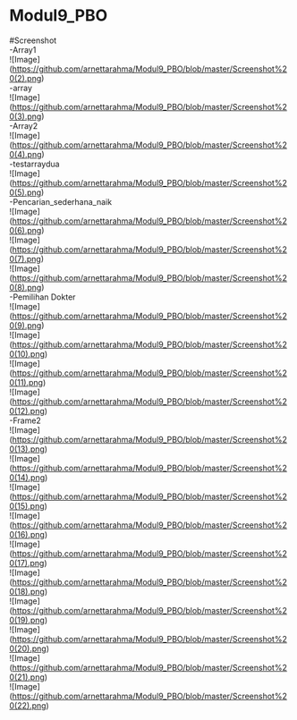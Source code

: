 # Modul9_PBO
#Screenshot<br>
-Array1<br>
![Image] (https://github.com/arnettarahma/Modul9_PBO/blob/master/Screenshot%20(2).png)<br>
-array<br>
![Image] (https://github.com/arnettarahma/Modul9_PBO/blob/master/Screenshot%20(3).png)<br>
-Array2<br>
![Image] (https://github.com/arnettarahma/Modul9_PBO/blob/master/Screenshot%20(4).png)<br>
-testarraydua<br>
![Image] (https://github.com/arnettarahma/Modul9_PBO/blob/master/Screenshot%20(5).png)<br>
-Pencarian_sederhana_naik<br>
![Image] (https://github.com/arnettarahma/Modul9_PBO/blob/master/Screenshot%20(6).png)<br>
![Image] (https://github.com/arnettarahma/Modul9_PBO/blob/master/Screenshot%20(7).png)<br>
![Image] (https://github.com/arnettarahma/Modul9_PBO/blob/master/Screenshot%20(8).png)<br>
-Pemilihan Dokter<br>
![Image] (https://github.com/arnettarahma/Modul9_PBO/blob/master/Screenshot%20(9).png)<br>
![Image] (https://github.com/arnettarahma/Modul9_PBO/blob/master/Screenshot%20(10).png)<br>
![Image] (https://github.com/arnettarahma/Modul9_PBO/blob/master/Screenshot%20(11).png)<br>
![Image] (https://github.com/arnettarahma/Modul9_PBO/blob/master/Screenshot%20(12).png)<br>
-Frame2<br>
![Image] (https://github.com/arnettarahma/Modul9_PBO/blob/master/Screenshot%20(13).png)<br>
![Image] (https://github.com/arnettarahma/Modul9_PBO/blob/master/Screenshot%20(14).png)<br>
![Image] (https://github.com/arnettarahma/Modul9_PBO/blob/master/Screenshot%20(15).png)<br>
![Image] (https://github.com/arnettarahma/Modul9_PBO/blob/master/Screenshot%20(16).png)<br>
![Image] (https://github.com/arnettarahma/Modul9_PBO/blob/master/Screenshot%20(17).png)<br>
![Image] (https://github.com/arnettarahma/Modul9_PBO/blob/master/Screenshot%20(18).png)<br>
![Image] (https://github.com/arnettarahma/Modul9_PBO/blob/master/Screenshot%20(19).png)<br>
![Image] (https://github.com/arnettarahma/Modul9_PBO/blob/master/Screenshot%20(20).png)<br>
![Image] (https://github.com/arnettarahma/Modul9_PBO/blob/master/Screenshot%20(21).png)<br>
![Image] (https://github.com/arnettarahma/Modul9_PBO/blob/master/Screenshot%20(22).png)<br>
